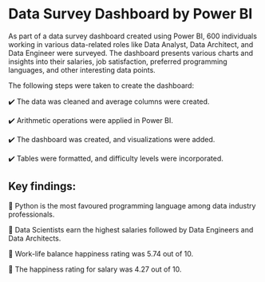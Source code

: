 
# Data Survey Dashboard by Power BI

As part of a data survey dashboard created using Power BI, 600 individuals working in various data-related roles like Data Analyst, Data Architect, and Data Engineer were surveyed. The dashboard presents various charts and insights into their salaries, job satisfaction, preferred programming languages, and other interesting data points.

The following steps were taken to create the dashboard:

✔️ The data was cleaned and average columns were created.

✔️ Arithmetic operations were applied in Power BI.

✔️ The dashboard was created, and visualizations were added.

✔️ Tables were formatted, and difficulty levels were incorporated.

## Key findings:

:red_circle: Python is the most favoured programming language among data industry professionals.

:red_circle: Data Scientists earn the highest salaries followed by Data Engineers and Data Architects.

:red_circle: Work-life balance happiness rating was 5.74 out of 10.

:red_circle: The happiness rating for salary was 4.27 out of 10.






